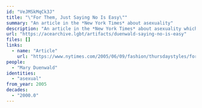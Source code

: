 ```yaml
---
id: "VeJMSkMqCk3J"
title: "\"For Them, Just Saying No Is Easy\""
summary: "An article in the *New York Times* about asexuality"
description: "An article in the *New York Times* about asexuality which mentions AVEN and distinguishes asexuality from celibacy"
url: "https://acearchive.lgbt/artifacts/duenwald-saying-no-is-easy"
files: []
links:
  - name: "Article"
    url: "https://www.nytimes.com/2005/06/09/fashion/thursdaystyles/for-them-just-saying-no-is-easy.html"
people:
  - "Mary Duenwald"
identities:
  - "asexual"
from_year: 2005
decades:
  - "2000.0"
---
```

